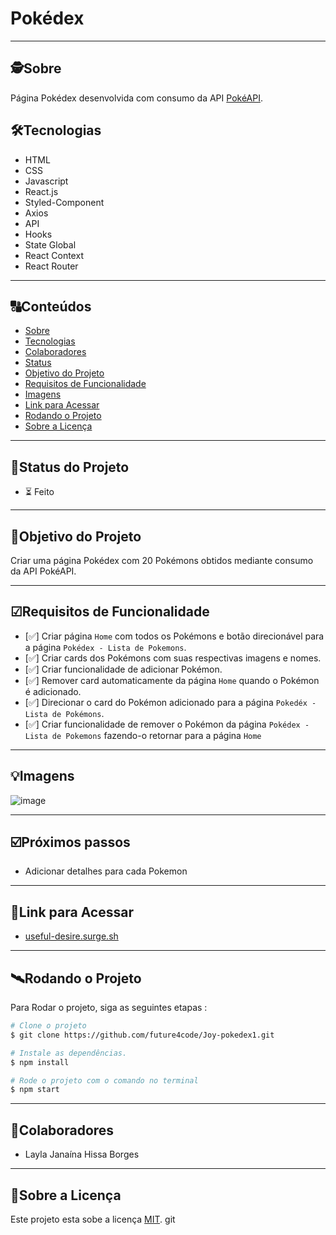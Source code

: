 # Pokédex

---

##  🕵Sobre

Página Pokédex desenvolvida com consumo da API [PokéAPI](https://pokeapi.co/).





## 🛠Tecnologias

- HTML
- CSS
- Javascript
- React.js
- Styled-Component
- Axios
- API
- Hooks
- State Global
- React Context
- React Router


---
##  🔠Conteúdos

   * [Sobre](#sobre)
   * [Tecnologias](#tecnologias)
   * [Colaboradores](#colaboradores)
   * [Status](#status-do-projeto)
   * [Objetivo do Projeto](#objetivo-do-projeto)
   * [Requisitos de Funcionalidade](#requisitos-de-funcionalidade)
   * [Imagens](#imagens)
   * [Link para Acessar](#link-para-acessar)
   * [Rodando o Projeto](#rodando-o-projeto)
   * [Sobre a Licença](#sobre-a-licença)
<!--te-->


---
## 🧭Status do Projeto

 - ⏳ Feito

---

##  🎯Objetivo do Projeto

 Criar uma página Pokédex com 20 Pokémons obtidos mediante consumo da API PokéAPI.

 ---

## ☑Requisitos de Funcionalidade


- [✅] Criar página `Home` com todos os Pokémons e botão direcionável para a página `Pokédex - Lista de Pokemons`.
- [✅] Criar cards dos Pokémons com suas respectivas imagens e nomes.
- [✅] Criar funcionalidade de adicionar Pokémon.
- [✅] Remover card automaticamente da página `Home` quando o Pokémon é adicionado.
- [✅] Direcionar o card do Pokémon adicionado para a página `Pokedéx - Lista de Pokémons`.
- [✅] Criar funcionalidade de remover o Pokémon da página `Pokédex - Lista de Pokemons` fazendo-o retornar para a página `Home`

---

## 💡Imagens

![image](https://github.com/LaylaJHB/Pokedex/assets/99913142/268bd107-b072-4df9-88a3-d0671b0064ef)






---

## ☑️Próximos passos

- Adicionar detalhes para cada Pokemon


---

## 🔗Link para Acessar

- [useful-desire.surge.sh](useful-desire.surge.sh) 


---


## 🛰Rodando o Projeto

Para Rodar o projeto, siga as seguintes etapas :

```bash
# Clone o projeto 
$ git clone https://github.com/future4code/Joy-pokedex1.git
```
```bash
# Instale as dependências.
$ npm install
```
```bash
# Rode o projeto com o comando no terminal
$ npm start
```


---

##  👩Colaboradores 

- Layla Janaína Hissa Borges

---

## 📝Sobre a Licença

Este projeto esta sobe a licença [MIT](./LICENSE).
git
